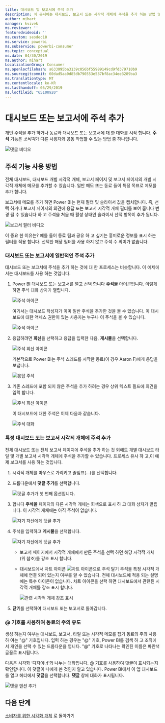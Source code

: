```yaml
---
title: 대시보드 및 보고서에 주석 추가
description: 이 문서에는 대시보드, 보고서 또는 시각적 개체에 주석을 추가 하는 방법 및 공동 작업자와 대화 해야 주석을 사용 하는 방법을 보여 줍니다.
author: mihart
manager: kvivek
ms.reviewer: ''
featuredvideoid: ''
ms.custom: seodec18
ms.service: powerbi
ms.subservice: powerbi-consumer
ms.topic: conceptual
ms.date: 04/30/2019
ms.author: mihart
LocalizationGroup: Consumer
ms.openlocfilehash: a633095ba3139c056bf55989149cd9fd379710b9
ms.sourcegitcommit: 60dad5aa0d85db790553e537bf8ac34ee3289ba3
ms.translationtype: MT
ms.contentlocale: ko-KR
ms.lasthandoff: 05/29/2019
ms.locfileid: "65100920"
---
```

# <a name="add-comments-to-a-dashboard-or-report"></a>대시보드 또는 보고서에 주석 추가
개인 주석을 추가 하거나 동료와 대시보드 또는 보고서에 대 한 대화를 시작 합니다. **주석** 기능은 *소비자*가 다른 사용자와 공동 작업할 수 있는 방법 중 하나입니다. 

![댓글 비디오](media/end-user-comment/comment.gif)

## <a name="how-to-use-the-comments-feature"></a>주석 기능 사용 방법
전체 대시보드, 대시보드 개별 시각적 개체, 보고서 페이지 및 보고서 페이지의 개별 시각적 개체에 메모를 추가할 수 있습니다. 일반 메모 또는 동료 들이 특정 목표로 메모를 추가 합니다.  

보고서에 메모를 추가 하면 Power BI는 현재 필터 및 슬라이서 값을 캡처합니다. 즉, 선택 하거나 보고서 페이지의 의견에 응답 또는 보고서 시각적 개체 필터를 보여 줍니다 변경 될 수 있습니다 하 고 주석을 처음 때 활성 상태인 슬라이서 선택 항목이 추가 됩니다.  

![보고서 필터 비디오](media/end-user-comment/comment-reports-with-filters/comment-reports-with-filters.gif)

이 중요 한 이유는? 예를 들어 동료 팀과 공유 하 고 싶기는 흥미로운 정보를 표시 하는 필터를 적용 합니다. 선택한 해당 필터를 사용 하지 않고 주석 수 의미가 없습니다. 

### <a name="add-a-general-comment-to-a-dashboard-or-report"></a>대시보드 또는 보고서에 일반적인 주석 추가
대시보드 또는 보고서에 주석을 추가 하는 것에 대 한 프로세스는 비슷합니다. 이 예제에서는 대시보드를 사용 하는 것입니다. 

1. Power BI 대시보드 또는 보고서를 열고 선택 합니다 **주석을** 아이콘입니다. 이렇게 하면 주석 대화 상자가 열립니다.

    ![주석 아이콘](media/end-user-comment/power-bi-comment-icon.png)

    여기서는 대시보드 작성자가 이미 일반 주석을 추가한 것을 볼 수 있습니다.  이 대시보드에 대한 액세스 권한이 있는 사용자는 누구나 이 주석을 볼 수 있습니다.

    ![주석 아이콘](media/end-user-comment/power-bi-dash-comment.png)

2. 응답하려면 **회신**을 선택하고 응답을 입력한 다음, **게시물**을 선택합니다.  

    ![주석 회신 아이콘](media/end-user-comment/power-bi-comment-reply.png)

    기본적으로 Power BI는 주석 스레드를 시작한 동료(이 경우 Aaron F)에게 응답을 보냅니다. 

    ![응답 주석](media/end-user-comment/power-bi-response.png)

 3. 기존 스레드에 포함 되지 않은 주석을 추가 하려는 경우 상위 텍스트 필드에 의견을 입력 합니다.

    ![주석 회신 아이콘](media/end-user-comment/power-bi-new-comment.png)

    이 대시보드에 대한 주석은 이제 다음과 같습니다.

    ![주석 대화](media/end-user-comment/power-bi-comment-conversation.png)

### <a name="add-a-comment-to-a-specific-dashboard-or-report-visual"></a>특정 대시보드 또는 보고서 시각적 개체에 주석 추가
전체 대시보드 또는 전체 보고서 페이지에 주석을 추가 하는 것 외에도 개별 대시보드 타일 및 개별 보고서 시각적 개체에 주석을 추가할 수 있습니다. 프로세스 유사 하 고,이 예제 보고서를 사용 하는 것입니다.

1. 시각적 개체를 마우스로 가리키고 줄임표(...)를 선택합니다.    
2. 드롭다운에서 **댓글 추가**를 선택합니다.

    ![댓글 추가가 첫 번째 옵션입니다.](media/end-user-comment/power-bi-comment-report.png)  

3.  합니다 **주석을** 페이지의 다른 시각적 개체는 회색으로 표시 하 고 대화 상자가 열립니다. 이 시각적 개체에는 아직 주석이 없습니다. 

    ![자기 자신에게 댓글 추가](media/end-user-comment/power-bi-comment-bar.png)  

4. 주석을 입력하고 **게시물**을 선택합니다.

    ![자기 자신에게 댓글 추가](media/end-user-comment/power-bi-comment-june.png)  

    - 보고서 페이지에서 시각적 개체에서 만든 주석을 선택 하면 해당 시각적 개체 (위 참조)를 강조 표시 합니다.

    - 대시보드에서 차트 아이콘 ![차트 아이콘으로 주석 달기](media/end-user-comment/power-bi-comment-chart-icon.png) 주석을 특정 시각적 개체에 연결 되어 있는지 여부를 알 수 있습니다. 전체 대시보드에 적용 되는 설명에는 특수 아이콘이 없습니다. 차트 아이콘을 선택 하면 대시보드에서 관련된 시각적 개체를 강조 표시 합니다.

        ![관련 시각적 개체 강조 표시](media/end-user-comment/power-bi-comment-highlight2.png)

5. **닫기**를 선택하여 대시보드 또는 보고서로 돌아갑니다.

### <a name="get-your-colleagues-attention-by-using-the--sign"></a>@ 기호를 사용하여 동료의 주의 유도
생성 하는지 여부는 대시보드, 보고서, 타일 또는 시각적 메모를 잡기 동료의 주의 사용 하 여는 "\@" 기호입니다.  입력 하는 경우는 "\@" 기호, Power BI를 검색 하 고 조직에서 개인을 선택 수 있는 드롭다운을 엽니다. "\@" 기호로 나타나는 확인된 이름은 파란색 글꼴로 표시됩니다. 

다음은 시각화 ‘디자이너’와 나누는 대화입니다.  @ 기호를 사용하여 댓글이 표시되는지 확인합니다. 이 댓글이 나에게 쓴 것인지 알고 있습니다. Power BI에서 이 앱 대시보드를 열고 헤더에서 **댓글**을 선택합니다. **댓글** 창에 대화가 표시됩니다.

![댓글 멘션 추가](media/end-user-comment/power-bi-comment-convo.png)  



## <a name="next-steps"></a>다음 단계
[소비자를 위한 시각화 개체](end-user-visualizations.md)  로 돌아가기  
<!--[Select a visualization to open a report](end-user-open-report.md)-->
